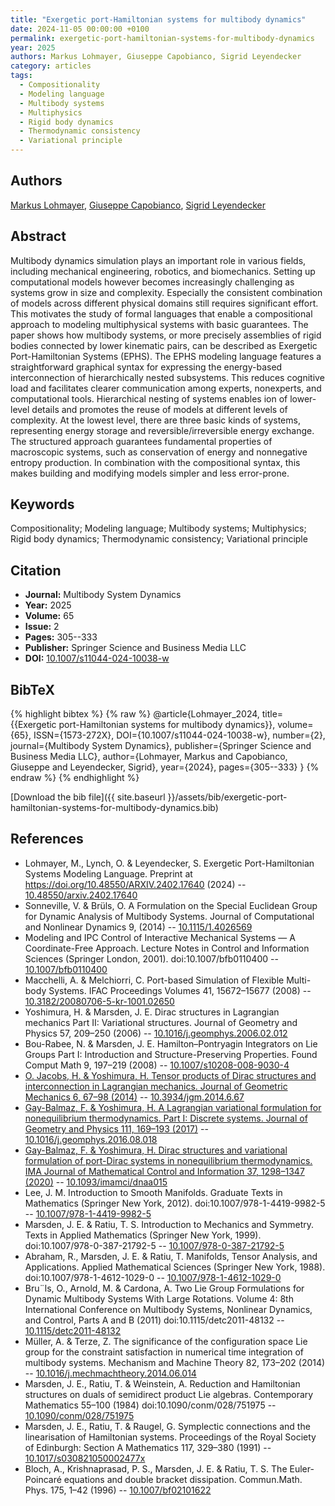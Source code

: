 ```yaml
---
title: "Exergetic port-Hamiltonian systems for multibody dynamics"
date: 2024-11-05 00:00:00 +0100
permalink: exergetic-port-hamiltonian-systems-for-multibody-dynamics
year: 2025
authors: Markus Lohmayer, Giuseppe Capobianco, Sigrid Leyendecker
category: articles
tags:
  - Compositionality
  - Modeling language
  - Multibody systems
  - Multiphysics
  - Rigid body dynamics
  - Thermodynamic consistency
  - Variational principle
---
```

 
## Authors
[Markus Lohmayer](authors/markus-lohmayer), [Giuseppe Capobianco](authors/giuseppe-capobianco), [Sigrid Leyendecker](authors/sigrid-leyendecker)
 
## Abstract
Multibody dynamics simulation plays an important role in various fields, including mechanical engineering, robotics, and biomechanics. Setting up computational models however becomes increasingly challenging as systems grow in size and complexity. Especially the consistent combination of models across different physical domains still requires significant effort. This motivates the study of formal languages that enable a compositional approach to modeling multiphysical systems with basic guarantees. The paper shows how multibody systems, or more precisely assemblies of rigid bodies connected by lower kinematic pairs, can be described as Exergetic Port-Hamiltonian Systems (EPHS). The EPHS modeling language features a straightforward graphical syntax for expressing the energy-based interconnection of hierarchically nested subsystems. This reduces cognitive load and facilitates clearer communication among experts, nonexperts, and computational tools. Hierarchical nesting of systems enables ion of lower-level details and promotes the reuse of models at different levels of complexity. At the lowest level, there are three basic kinds of systems, representing energy storage and reversible/irreversible energy exchange. The structured approach guarantees fundamental properties of macroscopic systems, such as conservation of energy and nonnegative entropy production. In combination with the compositional syntax, this makes building and modifying models simpler and less error-prone.
 
## Keywords
Compositionality; Modeling language; Multibody systems; Multiphysics; Rigid body dynamics; Thermodynamic consistency; Variational principle
 
## Citation
- **Journal:** Multibody System Dynamics
- **Year:** 2025
- **Volume:** 65
- **Issue:** 2
- **Pages:** 305--333
- **Publisher:** Springer Science and Business Media LLC
- **DOI:** [10.1007/s11044-024-10038-w](https://doi.org/10.1007/s11044-024-10038-w)
 
## BibTeX
{% highlight bibtex %}
{% raw %}
@article{Lohmayer_2024,
  title={{Exergetic port-Hamiltonian systems for multibody dynamics}},
  volume={65},
  ISSN={1573-272X},
  DOI={10.1007/s11044-024-10038-w},
  number={2},
  journal={Multibody System Dynamics},
  publisher={Springer Science and Business Media LLC},
  author={Lohmayer, Markus and Capobianco, Giuseppe and Leyendecker, Sigrid},
  year={2024},
  pages={305--333}
}
{% endraw %}
{% endhighlight %}
 
[Download the bib file]({{ site.baseurl }}/assets/bib/exergetic-port-hamiltonian-systems-for-multibody-dynamics.bib)
 
## References
- Lohmayer, M., Lynch, O. & Leyendecker, S. Exergetic Port-Hamiltonian Systems Modeling Language. Preprint at https://doi.org/10.48550/ARXIV.2402.17640 (2024) -- [10.48550/arxiv.2402.17640](https://doi.org/10.48550/arxiv.2402.17640)
- Sonneville, V. & Brüls, O. A Formulation on the Special Euclidean Group for Dynamic Analysis of Multibody Systems. Journal of Computational and Nonlinear Dynamics 9, (2014) -- [10.1115/1.4026569](https://doi.org/10.1115/1.4026569)
- Modeling and IPC Control of Interactive Mechanical Systems — A Coordinate-Free Approach. Lecture Notes in Control and Information Sciences (Springer London, 2001). doi:10.1007/bfb0110400 -- [10.1007/bfb0110400](https://doi.org/10.1007/bfb0110400)
- Macchelli, A. & Melchiorri, C. Port-based Simulation of Flexible Multi-body Systems. IFAC Proceedings Volumes 41, 15672–15677 (2008) -- [10.3182/20080706-5-kr-1001.02650](https://doi.org/10.3182/20080706-5-kr-1001.02650)
- Yoshimura, H. & Marsden, J. E. Dirac structures in Lagrangian mechanics Part II: Variational structures. Journal of Geometry and Physics 57, 209–250 (2006) -- [10.1016/j.geomphys.2006.02.012](https://doi.org/10.1016/j.geomphys.2006.02.012)
- Bou-Rabee, N. & Marsden, J. E. Hamilton–Pontryagin Integrators on Lie Groups Part I: Introduction and Structure-Preserving Properties. Found Comput Math 9, 197–219 (2008) -- [10.1007/s10208-008-9030-4](https://doi.org/10.1007/s10208-008-9030-4)
- [O. Jacobs, H. & Yoshimura, H. Tensor products of Dirac structures and interconnection in Lagrangian mechanics. Journal of Geometric Mechanics 6, 67–98 (2014)](tensor-products-of-dirac-structures-and-interconnection-in-lagrangian-mechanics) -- [10.3934/jgm.2014.6.67](https://doi.org/10.3934/jgm.2014.6.67)
- [Gay-Balmaz, F. & Yoshimura, H. A Lagrangian variational formulation for nonequilibrium thermodynamics. Part I: Discrete systems. Journal of Geometry and Physics 111, 169–193 (2017)](a-lagrangian-variational-formulation-for-nonequilibrium-thermodynamics-part-i-discrete-systems) -- [10.1016/j.geomphys.2016.08.018](https://doi.org/10.1016/j.geomphys.2016.08.018)
- [Gay-Balmaz, F. & Yoshimura, H. Dirac structures and variational formulation of port-Dirac systems in nonequilibrium thermodynamics. IMA Journal of Mathematical Control and Information 37, 1298–1347 (2020)](dirac-structures-and-variational-formulation-of-port-dirac-systems-in-nonequilibrium-thermodynamics) -- [10.1093/imamci/dnaa015](https://doi.org/10.1093/imamci/dnaa015)
- Lee, J. M. Introduction to Smooth Manifolds. Graduate Texts in Mathematics (Springer New York, 2012). doi:10.1007/978-1-4419-9982-5 -- [10.1007/978-1-4419-9982-5](https://doi.org/10.1007/978-1-4419-9982-5)
- Marsden, J. E. & Ratiu, T. S. Introduction to Mechanics and Symmetry. Texts in Applied Mathematics (Springer New York, 1999). doi:10.1007/978-0-387-21792-5 -- [10.1007/978-0-387-21792-5](https://doi.org/10.1007/978-0-387-21792-5)
- Abraham, R., Marsden, J. E. & Ratiu, T. Manifolds, Tensor Analysis, and Applications. Applied Mathematical Sciences (Springer New York, 1988). doi:10.1007/978-1-4612-1029-0 -- [10.1007/978-1-4612-1029-0](https://doi.org/10.1007/978-1-4612-1029-0)
- Bru¨ls, O., Arnold, M. & Cardona, A. Two Lie Group Formulations for Dynamic Multibody Systems With Large Rotations. Volume 4: 8th International Conference on Multibody Systems, Nonlinear Dynamics, and Control, Parts A and B (2011) doi:10.1115/detc2011-48132 -- [10.1115/detc2011-48132](https://doi.org/10.1115/detc2011-48132)
- Müller, A. & Terze, Z. The significance of the configuration space Lie group for the constraint satisfaction in numerical time integration of multibody systems. Mechanism and Machine Theory 82, 173–202 (2014) -- [10.1016/j.mechmachtheory.2014.06.014](https://doi.org/10.1016/j.mechmachtheory.2014.06.014)
- Marsden, J. E., Ratiu, T. & Weinstein, A. Reduction and Hamiltonian structures on duals of semidirect product Lie algebras. Contemporary Mathematics 55–100 (1984) doi:10.1090/conm/028/751975 -- [10.1090/conm/028/751975](https://doi.org/10.1090/conm/028/751975)
- Marsden, J. E., Ratiu, T. & Raugel, G. Symplectic connections and the linearisation of Hamiltonian systems. Proceedings of the Royal Society of Edinburgh: Section A Mathematics 117, 329–380 (1991) -- [10.1017/s030821050002477x](https://doi.org/10.1017/s030821050002477x)
- Bloch, A., Krishnaprasad, P. S., Marsden, J. E. & Ratiu, T. S. The Euler-Poincaré equations and double bracket dissipation. Commun.Math. Phys. 175, 1–42 (1996) -- [10.1007/bf02101622](https://doi.org/10.1007/bf02101622)

